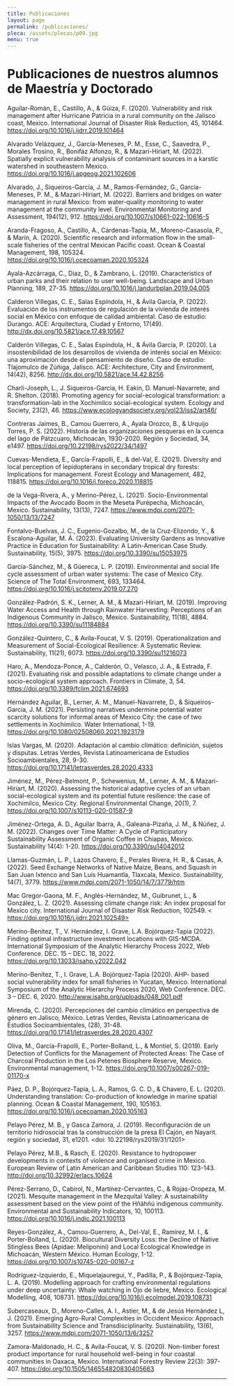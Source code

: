 ```yaml
---
title: Publicaciones
layout: page
permalink: /publicaciones/
pleca: /assets/plecas/p09.jpg
menu: true
---
```


# Publicaciones de nuestros alumnos de Maestría y Doctorado

Aguilar-Román, E., Castillo, A., & Güiza, F. (2020). Vulnerability and risk management after Hurricane Patricia in a rural community on the Jalisco coast, Mexico. International Journal of Disaster Risk Reduction, 45, 101464. <https://doi.org/10.1016/j.ijdrr.2019.101464>

Alvarado Velázquez, J., García-Meneses, P. M., Esse, C., Saavedra, P., Morales Trosino, R., Bonifáz Alfonzo, R., & Mazarí-Hiriart, M. (2022). Spatially explicit vulnerability analysis of contaminant sources in a karstic watershed in southeastern Mexico. <https://doi.org/10.1016/j.apgeog.2021.102606>

Alvarado, J., Siqueiros-García, J. M., Ramos-Fernández, G., García-Meneses, P. M., & Mazari-Hiriart, M. (2022). Barriers and bridges on water management in rural Mexico: from water-quality monitoring to water management at the community level. Environmental Monitoring and Assessment, 194(12), 912.
<https://doi.org/10.1007/s10661-022-10616-5>

Aranda-Fragoso, A., Castillo, A., Cárdenas-Tapia, M., Moreno-Casasola, P., & Marín, A. (2020). Scientific research and information flow in the small-scale fisheries of the central Mexican Pacific coast. Ocean & Coastal Management, 198, 105324. <https://doi.org/10.1016/j.ocecoaman.2020.105324>

Ayala-Azcárraga, C., Diaz, D., & Zambrano, L. (2019). Characteristics of urban parks and their relation to user well-being. Landscape and Urban Planning, 189, 27-35. <https://doi.org/10.1016/j.landurbplan.2019.04.005>

Calderon Villegas, C. E., Salas Espíndola, H., & Ávila García, P. (2022). Evaluación de los instrumentos de regulación de la vivienda de interés social en México con enfoque de calidad ambiental. Caso de estudio: Durango. ACE: Arquitectura, Ciudad y Entorno, 17(49). <http://dx.doi.org/10.5821/ace.17.49.10567>

Calderón Villegas, C. E., Salas Espíndola, H., & Ávila García, P. (2020). La insostenibilidad de los desarrollos de vivienda de interés social en México: una aproximación desde el pensamiento de diseño. Caso de estudio: Tlajomulco de Zúñiga, Jalisco. ACE: Architecture, City and Environment, 14(42), 8256. <http://dx.doi.org/10.5821/ace.14.42.8256>

Charli-Joseph, L., J. Siqueiros-Garcia, H. Eakin, D. Manuel-Navarrete, and R. Shelton. (2018). Promoting agency for social-ecological transformation: a transformation-lab in the Xochimilco social-ecological system. Ecology and Society, 23(2), 46. <https://www.ecologyandsociety.org/vol23/iss2/art46/>

Contreras Jaimes, B., Camou Guerrero, A., Ayala Orozco, B., & Urquijo Torres, P. S. (2022). Historia de las organizaciones pesqueras en la cuenca del lago de Pátzcuaro, Michoacán, 1930-2020. Región y Sociedad, 34, e1497. <https://doi.org/10.22198/rys2022/34/1497>

Cuevas-Mendieta, E., García-Frapolli, E., & del-Val, E. (2021). Diversity and local perception of lepidopterans in secondary tropical dry forests: Implications for management. Forest Ecology and Management, 482, 118815. <https://doi.org/10.1016/j.foreco.2020.118815>

de la Vega-Rivera, A., y Merino-Pérez, L. (2021). Socio-Environmental Impacts of the Avocado Boom in the Meseta Purépecha, Michoacán, Mexico. Sustainability, 13(13), 7247. <https://www.mdpi.com/2071-1050/13/13/7247>

Fontalvo-Buelvas, J. C., Eugenio-Gozalbo, M., de la Cruz-Elizondo, Y., & Escalona-Aguilar, M. Á. (2023). Evaluating University Gardens as Innovative Practice in Education for Sustainability: A Latin-American Case Study. Sustainability, 15(5), 3975. <https://doi.org/10.3390/su15053975>

García-Sánchez, M., & Güereca, L. P. (2019). Environmental and social life cycle assessment of urban water systems: The case of Mexico City. Science of The Total Environment, 693, 133464.
<https://doi.org/10.1016/j.scitotenv.2019.07.270>

González-Padrón, S. K., Lerner, A. M., & Mazari-Hiriart, M. (2019). Improving Water Access and Health through Rainwater Harvesting: Perceptions of an Indigenous Community in Jalisco, Mexico. Sustainability, 11(18), 4884. <https://doi.org/10.3390/su11184884>

González-Quintero, C., & Avila-Foucat, V. S. (2019). Operationalization and Measurement of Social-Ecological Resilience: A Systematic Review. Sustainability, 11(21), 6073. <https://doi.org/10.3390/su11216073>

Haro, A., Mendoza-Ponce, A., Calderón, O., Velasco, J. A., & Estrada, F. (2021). Evaluating risk and possible adaptations to climate change under a socio-ecological system approach. Frontiers in Climate, 3, 54. <https://doi.org/10.3389/fclim.2021.674693>

Hernández Aguilar, B., Lerner, A. M., Manuel-Navarrete, D., & Siqueiros-García, J. M. (2021). Persisting narratives undermine potential water scarcity solutions for informal areas of Mexico City: the case of two settlements in Xochimilco. Water International, 1-19. <https://doi.org/10.1080/02508060.2021.1923179>

Islas Vargas, M. (2020). Adaptación al cambio climático: definición, sujetos y disputas. Letras Verdes, Revista Latinoamericana de Estudios Socioambientales, 28, 9-30. <https://doi.org/10.17141/letrasverdes.28.2020.4333>

Jiménez, M., Pérez-Belmont, P., Schewenius, M., Lerner, A. M., & Mazari-Hiriart, M. (2020). Assessing the historical adaptive cycles of an urban social-ecological system and its potential future resilience: the case of Xochimilco, Mexico City. Regional Environmental Change, 20(1), 7. <https://doi.org/10.1007/s10113-020-01587-9>

Jiménez-Ortega, A. D., Aguilar Ibarra, A., Galeana-Pizaña, J. M., & Núñez, J. M. (2022). Changes over Time Matter: A Cycle of Participatory Sustainability Assessment of Organic Coffee in Chiapas, Mexico. Sustainability 14(4): 1-20. <https://doi.org/10.3390/su14042012>

Llamas-Guzmán, L. P., Lazos Chavero, E., Perales Rivera, H. R., & Casas, A. (2022). Seed Exchange Networks of Native Maize, Beans, and Squash in San Juan Ixtenco and San Luis Huamantla, Tlaxcala, Mexico. Sustainability, 14(7), 3779. <https://www.mdpi.com/2071-1050/14/7/3779/htm>

Mac Gregor-Gaona, M. F., Anglés-Hernández, M., Guibrunet, L., & González, L. Z. (2021). Assessing climate change risk: An index proposal for Mexico city. International Journal of Disaster Risk Reduction, 102549. < https://doi.org/10.1016/j.ijdrr.2021.102549>

Merino-Benítez, T., V. Hernández, I. Grave, L.A. Bojórquez-Tapia (2022). Finding optimal infrastructure investment locations with GIS-MCDA. International Symposium of the Analytic Hierarchy Process 2022, Web Conference. DEC. 15 – DEC. 18, 2022. <https://doi.org/10.13033/isahp.y2022.042> 

Merino-Benítez, T., I. Grave, L.A. Bojórquez-Tapia (2020). AHP- based social vulnerability index for small fisheries in Yucatan, Mexico. International Symposium of the Analytic Hierarchy Process 2020, Web Conference. DEC. 3 – DEC. 6, 2020. <http://www.isahp.org/uploads/048_001.pdf>

Mirenda, C. (2020). Percepciones del cambio climático en perspectiva de género en Jalisco, México. Letras Verdes, Revista Latinoamericana de Estudios Socioambientales, (28), 31-48. <https://doi.org/10.17141/letrasverdes.28.2020.4307>

Oliva, M., García-Frapolli, E., Porter-Bolland, L., & Montiel, S. (2019). Early Detection of Conflicts for the Management of Protected Areas: The Case of Charcoal Production in the Los Petenes Biosphere Reserve, Mexico. Environmental management, 1-12.
<https://doi.org/10.1007/s00267-019-01170-x>

Páez, D. P., Bojórquez-Tapia, L. A., Ramos, G. C. D., & Chavero, E. L. (2020). Understanding translation: Co-production of knowledge in marine spatial planning. Ocean & Coastal Management, 190, 105163. <https://doi.org/10.1016/j.ocecoaman.2020.105163>

Pelayo Pérez, M. B., y Gasca Zamora, J. (2019). Reconfiguración de un territorio hidrosocial tras la construcción de la presa El Cajón, en Nayarit. región y sociedad, 31, e1201. <doi: 10.22198/rys2019/31/1201>

Pelayo Pérez, M.B., & Rasch, E. (2020). Resistance to hydropower developments in contexts of violence and organised crime in Mexico. European Review of Latin American and Caribbean Studies 110: 123-143. <http://doi.org/10.32992/erlacs.10624>

Pérez-Serrano, D., Cabirol, N., Martínez-Cervantes, C., & Rojas-Oropeza, M. (2021). Mesquite management in the Mezquital Valley: A sustainability assessment based on the view point of the Hñähñú indigenous community. Environmental and Sustainability Indicators, 10, 100113. <https://doi.org/10.1016/j.indic.2021.100113>

Reyes-González, A., Camou-Guerrero, A., Del-Val, E., Ramírez, M. I., & Porter-Bolland, L. (2020). Biocultural Diversity Loss: the Decline of Native Stingless Bees (Apidae: Meliponini) and Local Ecological Knowledge in Michoacán, Western México. Human Ecology, 1-12. 
<https://doi.org/10.1007/s10745-020-00167-z>

Rodríguez-Izquierdo, E., Miquelajauregui, Y., Padilla, P., & Bojórquez-Tapia, L. A. (2019). Modelling approach for crafting environmental regulations under deep uncertainty: Whale watching in Ojo de liebre, Mexico. Ecological Modelling, 408, 108731. <https://doi.org/10.1016/j.ecolmodel.2019.108731>

Subercaseaux, D., Moreno-Calles, A. I., Astier, M., & de Jesús Hernández L, J. (2021). Emerging Agro-Rural Complexities in Occident Mexico: Approach from Sustainability Science and Transdisciplinarity. Sustainability, 13(6), 3257.
<https://www.mdpi.com/2071-1050/13/6/3257>

Zamora-Maldonado, H. C., & Avila-Foucat, V. S. (2020). Non-timber forest product importance for rural household well-being in four coastal communities in Oaxaca, Mexico. International Forestry Review 22(3): 397-407. <https://doi.org/10.1505/146554820830405663>


--------
